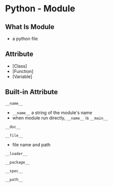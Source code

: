 # Python - Module

## What Is Module

- a python file

## Attribute

- [Class]
- [Function]
- [Variable]

## Built-in Attribute

`__name__`

- `__name__` a string of the module's name
- when module run directly, `__name__` is `__main__`

`__doc__`

`__file__`

- file name and path

`__loader__`

`__package__`

`__spec__`

`__path__`

